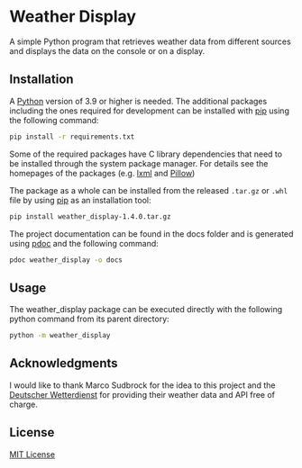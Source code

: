 # Weather Display

A simple Python program that retrieves weather data from different sources
and displays the data on the console or on a display.

## Installation

A [Python](https://www.python.org/) version of 3.9 or higher is needed.
The additional packages including the ones required for development can be
installed with [pip](https://pip.pypa.io/en/stable/) using the
following command:

```bash
pip install -r requirements.txt
```

Some of the required packages have C library dependencies that need to be
installed through the system package manager. For details see
the homepages of the packages (e.g. [lxml](https://lxml.de/) and
[Pillow](https://pillow.readthedocs.io/en/stable/installation.html))

The package as a whole can be installed from the released `.tar.gz` or `.whl`
file by using [pip](https://pip.pypa.io/en/stable/) as an installation tool:

```bash
pip install weather_display-1.4.0.tar.gz
```

The project documentation can be found in the docs folder and is generated
using [pdoc](https://pdoc.dev/) and the following command:

```bash
pdoc weather_display -o docs
```

## Usage

The weather_display package can be executed directly with the following
python command from its parent directory:

```bash
python -m weather_display
```

## Acknowledgments

I would like to thank Marco Sudbrock for the idea to this project and
the [Deutscher Wetterdienst](https://www.dwd.de/) for providing their
weather data and API free of charge.

## License

[MIT License](https://github.com/jlwolf94/weather_display/blob/main/LICENSE)
